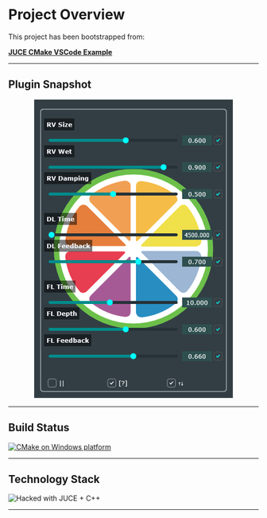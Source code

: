# Project Overview

This project has been bootstrapped from:

[**JUCE CMake VSCode Example**](https://github.com/tomoyanonymous/juce_cmake_vscode_example)

---

## Plugin Snapshot

<p align="center">
  <img src="assets/snapshot.png" alt="GUI Snapshot" width="400"/>
</p>

---

## Build Status

[![CMake on Windows platform](https://github.com/amp1ee/effect_rack/actions/workflows/cmake-single-platform.yml/badge.svg?branch=signalsmith-stretch)](https://github.com/amp1ee/effect_rack/actions/workflows/cmake-single-platform.yml)

---

## Technology Stack

![Hacked with JUCE + C++](https://img.shields.io/badge/⚡%20Hacked%20with-%E2%9D%A4%20JUCE%20+%20%F0%9F%9B%A0%EF%B8%8F%20C++-black?style=for-the-badge)

---

